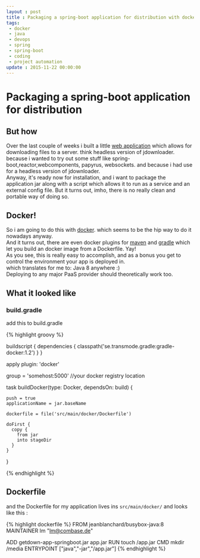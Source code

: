 ```yaml
---
layout : post
title : Packaging a spring-boot application for distribution with docker
tags:
 - docker
 - java
 - devops
 - spring
 - spring-boot
 - coding
 - project automation
update : 2015-11-22 00:00:00
---
```


# Packaging a spring-boot application for distribution

## But how

Over the last couple of weeks i built a little [web application](https://github.com/lumue/getdown) which allows for downloading files to a server. think headless version of jdownloader. because i wanted to try out some stuff like spring-boot,reactor,webcomponents, papyrus, websockets. and because i had use for a headless version of jdownloader.  
Anyway, it's ready now for installation, and i want to package the application jar along with a script which allows it to run as a service and an external config file.
But it turns out, imho, there is no really clean and portable way of doing so.  

## Docker!

So i am going to do this with [docker](https://www.docker.com/). which seems to be the hip way to do it nowadays anyway.  
And it turns out, there are even docker plugins for [maven](https://github.com/spotify/docker-maven-plugin) and [gradle](https://github.com/Transmode/gradle-docker) which let you build an docker image from a Dockerfile. Yay!  
As you see, this is really easy to accomplish, and as a bonus you get to control the environment your app is deployed in.  
which translates for me to: Java 8 anywhere :)  
Deploying to any major PaaS provider should theoretically work too.


## What it looked like

### build.gradle

add this to build.gradle

{% highlight groovy %}

buildscript {
    dependencies {
    	classpath('se.transmode.gradle:gradle-docker:1.2')
    }
}

apply plugin: 'docker'

group = 'somehost:5000' //your docker registry location

task buildDocker(type: Docker, dependsOn: build) {
	
	push = true
	applicationName = jar.baseName
	
	dockerfile = file('src/main/docker/Dockerfile')
	
	doFirst {
	  copy {
		from jar
		into stageDir
	  }
	}
	
  }


{% endhighlight %}

## Dockerfile

and the Dockerfile for my application lives ins ``src/main/docker/`` and looks like this :

{% highlight dockerfile %}
FROM jeanblanchard/busybox-java:8
MAINTAINER lm "lm@combase.de"

ADD getdown-app-springboot.jar app.jar
RUN touch /app.jar
CMD mkdir /media
ENTRYPOINT ["java","-jar","/app.jar"]
{% endhighlight %}


